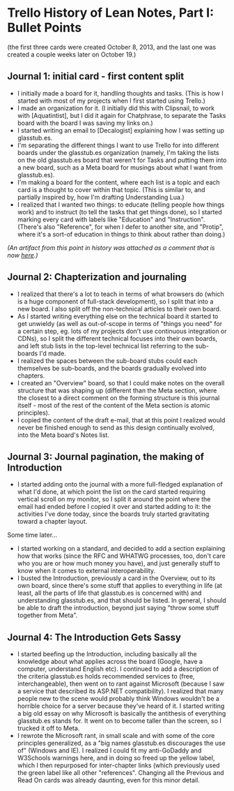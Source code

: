 # Trello History of Lean Notes, Part I: Bullet Points

(the first three cards were created October 8, 2013, and the last one was created a couple weeks later on October 19.)

## Journal 1: initial card - first content split

- I initially made a board for it, handling thoughts and tasks. (This is how I started with most of my projects when I first started using Trello.)
- I made an organization for it. (I initially did this with Clipsnail, to work with [Aquatintist], but I did it again for Chatphrase, to separate the Tasks board with the board I was saving my links on.)
- I started writing an email to [Decalogist] explaining how I was setting up glasstub.es.
- I'm separating the different things I want to use Trello for into different boards under the glasstub.es organization (namely, I'm taking the lists on the old glasstub.es board that weren't for Tasks and putting them into a new board, such as a Meta board for musings about what I want from glasstub.es).
- I'm making a board for the content, where each list is a topic and each card is a thought to cover within that topic. (This is similar to, and partially inspired by, how I'm drafting Understanding Lua.)
- I realized that I wanted two things: to educate (telling people how things work) and to instruct (to tell the tasks that get things done), so I started marking every card with labels like "Education" and "Instruction". (There's also "Reference", for when I defer to another site, and "Protip", where it's a sort-of education in things to think about rather than doing.)

*(An artifact from this point in history was attached as a comment that is now [here](rsp3t-1vb7f-rvabj-s0eys-gh02y).)*

## Journal 2: Chapterization and journaling

- I realized that there's a lot to teach in terms of what browsers do (which is a huge component of full-stack development), so I split that into a new board. I also split off the non-technical articles to their own board.
- As I started writing everything else on the technical board it started to get unwieldy (as well as out-of-scope in terms of "things you need" for a certain step, eg. lots of my projects don't use continuous integration or CDNs), so I split the different technical focuses into their own boards, and left stub lists in the top-level technical list referring to the sub-boards I'd made.
- I realized the spaces between the sub-board stubs could each themselves be sub-boards, and the boards gradually evolved into chapters.
- I created an "Overview" board, so that I could make notes on the overall structure that was shaping up (different than the Meta section, where the closest to a direct comment on the forming structure is this journal itself - most of the rest of the content of the Meta section is atomic principles).
- I copied the content of the draft e-mail, that at this point I realized would never be finished enough to send as this design continually evolved, into the Meta board's Notes list.

## Journal 3: Journal pagination, the making of Introduction

- I started adding onto the journal with a more full-fledged explanation of what I'd done, at which point the  list on the card started requiring vertical scroll on my monitor, so I split it around the point where the email had ended before I copied it over and started adding to it: the activities I've done today, since the boards truly started gravitating toward a chapter layout.

Some time later...

- I started working on a standard, and decided to add a section explaining how that works (since the RFC and WHATWG processes, too, don't care who you are or how much money you have), and just generally stuff to know when it comes to external interoperability.
- I busted the Introduction, previously a card in the Overview, out to its own board, since there's some stuff that applies to everything in life (at least, all the parts of life that glasstub.es is concerned with) and understanding glasstub.es, and that should be listed. In general, I should be able to draft the introduction, beyond just saying "throw some stuff together from Meta".

## Journal 4: The Introduction Gets Sassy

- I started beefing up the Introduction, including basically all the knowledge about what applies across the board (Google, have a computer, understand English etc). I continued to add a description of the criteria glasstub.es holds recommended services to (free, interchangeable), then went on to rant against Microsoft (because I saw a service that described its ASP.NET compatibility). I realized that many people new to the scene would probably think Windows wouldn't be a horrible choice for a server because they've heard of it. I started writing a big old essay on why Microsoft is basically the antithesis of everything glasstub.es stands for. It went on to become taller than the screen, so I trucked it off to Meta.
- I rewrote the Microsoft rant, in small scale and with some of the core principles generalized, as a "big names glasstub.es discourages the use of" (Windows and IE). I realized I could fit my anti-GoDaddy and W3Schools warnings here, and in doing so freed up the yellow label, which I then repurposed for inter-chapter links (which previously used the green label like all other "references". Changing all the Previous and Read On cards was already daunting, even for this minor detail.
